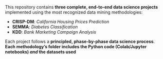 This repository contains **three complete, end-to-end data science projects** implemented using the most recognized data mining methodologies:

- **CRISP-DM**: *California Housing Prices Prediction*
- **SEMMA**: *Diabetes Classification*
- **KDD**: *Bank Marketing Campaign Analysis*

Each project follows a **principled, phase-by-phase data science process**.  
**Each methodology’s folder includes the Python code (Colab/Jupyter notebooks) *and* the datasets used**
